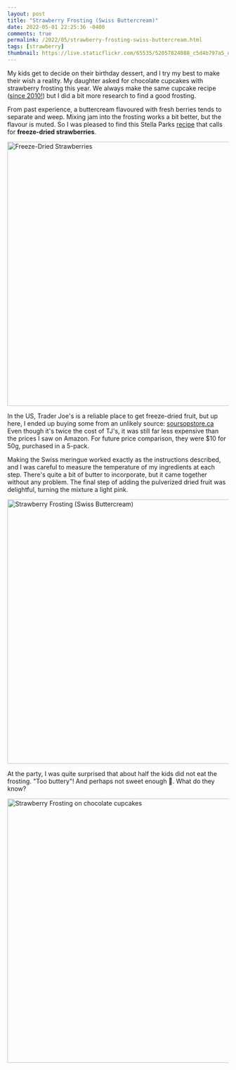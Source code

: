 ```yaml
---
layout: post
title: "Strawberry Frosting (Swiss Buttercream)"
date: 2022-05-01 22:25:36 -0400
comments: true
permalink: /2022/05/strawberry-frosting-swiss-buttercream.html
tags: [strawberry]
thumbnail: https://live.staticflickr.com/65535/52057824088_c5d4b797a5_q.jpg
---
```


My kids get to decide on their birthday dessert, and I try my best
to make their wish a reality. My daughter asked for chocolate
cupcakes with strawberry frosting this year. We always make the same
cupcake recipe ([since 2010!](2010/04/ultimate-chocolate-cupcakes.html))
but I did a bit more research to find a good frosting.

From past experience, a buttercream flavoured with fresh berries
tends to separate and weep. Mixing jam into the frosting works
a bit better, but the flavour is muted. So I was pleased to find
this Stella Parks [recipe](https://www.seriouseats.com/strawberry-frosting-recipe) that calls for **freeze-dried strawberries**.

<a data-flickr-embed="true" href="https://www.flickr.com/photos/gnuf/52058279510/in/photostream/" title="Freeze-Dried Strawberries"><img src="https://live.staticflickr.com/65535/52058279510_438d834025_c.jpg" width="800" height="600" alt="Freeze-Dried Strawberries"></a><script async src="//embedr.flickr.com/assets/client-code.js" charset="utf-8"></script>

In the US, Trader Joe's is a reliable place to get freeze-dried fruit,
but up here, I ended up buying some from an unlikely source: [soursopstore.ca](https://soursopstore.ca/products/freeze-dried-strawberries-50g-pack) Even though it's twice the cost of TJ's, it was still far less expensive than the prices I saw on Amazon. For future price comparison, they were $10 for 50g, purchased in a 5-pack.

Making the Swiss meringue worked exactly as the instructions described,
and I was careful to measure the temperature of my ingredients at
each step.
There's quite a bit of butter to incorporate, but it came together 
without any problem. The final step of adding the pulverized dried fruit 
was delightful, turning the mixture a light pink.

<a data-flickr-embed="true" href="https://www.flickr.com/photos/gnuf/52057824088/in/photostream/" title="Strawberry Frosting (Swiss Buttercream)"><img src="https://live.staticflickr.com/65535/52057824088_c5d4b797a5_c.jpg" width="800" height="600" alt="Strawberry Frosting (Swiss Buttercream)"></a><script async src="//embedr.flickr.com/assets/client-code.js" charset="utf-8"></script>

At the party, I was quite surprised that about half the kids did not
eat the frosting. "Too buttery"! And perhaps not sweet enough 🤔. 
What do they know?

<a data-flickr-embed="true" href="https://www.flickr.com/photos/gnuf/52056749577/in/photostream/" title="Strawberry Frosting on chocolate cupcakes"><img src="https://live.staticflickr.com/65535/52056749577_aca11db05b_c.jpg" width="800" height="600" alt="Strawberry Frosting on chocolate cupcakes"></a><script async src="//embedr.flickr.com/assets/client-code.js" charset="utf-8"></script>
